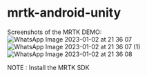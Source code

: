 # mrtk-android-unity

Screenshots of the MRTK DEMO:
![WhatsApp Image 2023-01-02 at 21 36 07](https://user-images.githubusercontent.com/105915520/210255734-e8f4f693-aa53-451d-aff2-707ee1160c5f.jpeg)
![WhatsApp Image 2023-01-02 at 21 36 07 (1)](https://user-images.githubusercontent.com/105915520/210255753-b82ab588-6808-452a-bb17-f966c5b2fa42.jpeg)
![WhatsApp Image 2023-01-02 at 21 36 08](https://user-images.githubusercontent.com/105915520/210255759-166d9723-1a61-458a-9fff-33ade07d1502.jpeg)


NOTE : Install the MRTK SDK 
